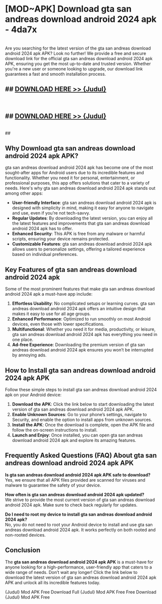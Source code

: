 # [MOD~APK] Download gta san andreas download android 2024 apk - 4da7x <br>
<br>
Are you searching for the latest version of the gta san andreas download android 2024 apk APK? Look no further! We provide a free and secure download link for the official gta san andreas download android 2024 apk APK, ensuring you get the most up-to-date and trusted version. Whether you're a new user or someone looking to upgrade, our download link guarantees a fast and smooth installation process.


## ##  [DOWNLOAD HERE >> {Judul}](https://geoflix.me/watch.php?title=gta_san_andreas_download_android_2024_apk&ref=git)
  <br>

##  ## [DOWNLOAD HERE >> {Judul}](https://geoflix.me/watch.php?title=gta_san_andreas_download_android_2024_apk&ref=git)
  <br>
  ##



## Why Download gta san andreas download android 2024 apk APK?

gta san andreas download android 2024 apk has become one of the most sought-after apps for Android users due to its incredible features and functionality. Whether you need it for personal, entertainment, or professional purposes, this app offers solutions that cater to a variety of needs. Here's why gta san andreas download android 2024 apk stands out among other apps:

- **User-friendly Interface**: gta san andreas download android 2024 apk is designed with simplicity in mind, making it easy for anyone to navigate and use, even if you’re not tech-savvy.
- **Regular Updates**: By downloading the latest version, you can enjoy all the latest features and improvements that gta san andreas download android 2024 apk has to offer.
- **Enhanced Security**: This APK is free from any malware or harmful scripts, ensuring your device remains protected.
- **Customizable Features**: gta san andreas download android 2024 apk allows users to personalize settings, offering a tailored experience based on individual preferences.

## Key Features of gta san andreas download android 2024 apk

Some of the most prominent features that make gta san andreas download android 2024 apk a must-have app include:

1. **Effortless Usability**: No complicated setups or learning curves. gta san andreas download android 2024 apk offers an intuitive design that makes it easy to use for all age groups.
2. **Enhanced Performance**: Optimized to run smoothly on most Android devices, even those with lower specifications.
3. **Multifunctional**: Whether you need it for media, productivity, or leisure, gta san andreas download android 2024 apk has everything you need in one place.
4. **Ad-free Experience**: Downloading the premium version of gta san andreas download android 2024 apk ensures you won’t be interrupted by annoying ads.

## How to Install gta san andreas download android 2024 apk APK

Follow these simple steps to install gta san andreas download android 2024 apk on your Android device:

1. **Download the APK**: Click the link below to start downloading the latest version of gta san andreas download android 2024 apk APK.
2. **Enable Unknown Sources**: Go to your phone’s settings, navigate to Security, and enable the option to install apps from unknown sources.
3. **Install the APK**: Once the download is complete, open the APK file and follow the on-screen instructions to install.
4. **Launch and Enjoy**: Once installed, you can open gta san andreas download android 2024 apk and explore its amazing features.

## Frequently Asked Questions (FAQ) About gta san andreas download android 2024 apk APK

**Is gta san andreas download android 2024 apk APK safe to download?**  
Yes, we ensure that all APK files provided are scanned for viruses and malware to guarantee the safety of your device.

**How often is gta san andreas download android 2024 apk updated?**  
We strive to provide the most current version of gta san andreas download android 2024 apk. Make sure to check back regularly for updates.

**Do I need to root my device to install gta san andreas download android 2024 apk?**  
No, you do not need to root your Android device to install and use gta san andreas download android 2024 apk. It works perfectly on both rooted and non-rooted devices.

## Conclusion

The **gta san andreas download android 2024 apk APK** is a must-have for anyone looking for a high-performance, user-friendly app that caters to a wide range of needs. Don’t wait any longer! Click the link below to download the latest version of gta san andreas download android 2024 apk APK and unlock all its incredible features today.

{Judul} Mod APK Free
Download Full {Judul} Mod APK Free
Free Download {Judul} Mod APK Free

